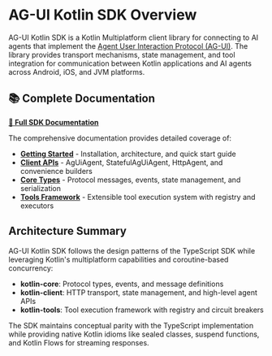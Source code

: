 # AG-UI Kotlin SDK Overview

AG-UI Kotlin SDK is a Kotlin Multiplatform client library for connecting to AI agents that implement the [Agent User Interaction Protocol (AG-UI)](https://docs.ag-ui.com/). The library provides transport mechanisms, state management, and tool integration for communication between Kotlin applications and AI agents across Android, iOS, and JVM platforms.

## 📚 Complete Documentation

**[📖 Full SDK Documentation](../docs/sdk/kotlin/)**

The comprehensive documentation provides detailed coverage of:

- **[Getting Started](../docs/sdk/kotlin/overview.mdx)** - Installation, architecture, and quick start guide
- **[Client APIs](../docs/sdk/kotlin/client/)** - AgUiAgent, StatefulAgUiAgent, HttpAgent, and convenience builders  
- **[Core Types](../docs/sdk/kotlin/core/)** - Protocol messages, events, state management, and serialization
- **[Tools Framework](../docs/sdk/kotlin/tools/)** - Extensible tool execution system with registry and executors

## Architecture Summary

AG-UI Kotlin SDK follows the design patterns of the TypeScript SDK while leveraging Kotlin's multiplatform capabilities and coroutine-based concurrency:

- **kotlin-core**: Protocol types, events, and message definitions
- **kotlin-client**: HTTP transport, state management, and high-level agent APIs  
- **kotlin-tools**: Tool execution framework with registry and circuit breakers

The SDK maintains conceptual parity with the TypeScript implementation while providing native Kotlin idioms like sealed classes, suspend functions, and Kotlin Flows for streaming responses.
